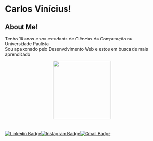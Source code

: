 # Carlos Vinícius! </a>

## About Me!

Tenho 18 anos e sou estudante de Ciências da Computação na Universidade Paulista </br> Sou apaixonado pelo Desenvolvimento Web e estou em busca de mais aprendizado

<p align="center">
  <img align="center" height="190" src="https://github-readme-stats.anuraghazra1.vercel.app/api/top-langs/?username=carlosvinicius-ai&layout=compact&theme=dracula" />
</p>

#

[![Linkedin Badge](https://img.shields.io/badge/-LinkedIn-black?style=flat-square&logo=Linkedin&logoColor=white&link=https://www.linkedin.com/in/carlos-vinícius-0364671b9/)](https://www.linkedin.com/in/carlos-vinícius-0364671b9/)[![Instagram Badge](https://img.shields.io/badge/-Instagram-black?style=flat-square&logo=Instagram&logoColor=white&link=https://www.instagram.com/carlos_vi2/)](https://www.instagram.com/carlos_vi2/)[![Gmail Badge](https://img.shields.io/badge/-Gmail-black?style=flat-square&logo=Gmail&logoColor=white&link=mailto: "cvinicius32@hotmail.com")](mailto: "cvinicius32@hotmail.com")
